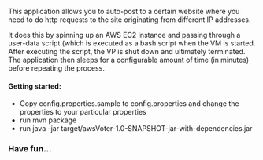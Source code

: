 This application allows you to auto-post to a certain website where you need to do http requests to the site originating
from different IP addresses.

It does this by spinning up an AWS EC2 instance and passing through a user-data script (which is executed as a bash script
when the VM is started. After executing the script, the VP is shut down and ultimately terminated. The application then
sleeps for a configurable amount of time (in minutes) before repeating the process.

#### Getting started:

* Copy config.properties.sample to config.properties and change the properties to your particular properties
* run mvn package
* run java -jar target/awsVoter-1.0-SNAPSHOT-jar-with-dependencies.jar

### Have fun...